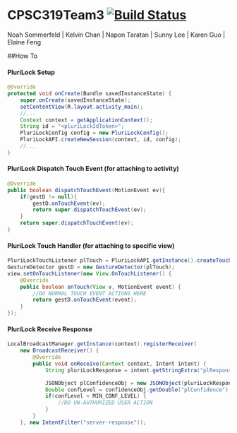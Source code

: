 # CPSC319Team3 [![Build Status](https://travis-ci.com/napon/CPSC319Team3.svg?token=exuRftZEzMFsNKQjHtLJ&branch=master)](https://travis-ci.com/napon/CPSC319Team3)
Noah Sommerfeld | Kelvin Chan | Napon Taratan | Sunny Lee | Karen Guo | Elaine Feng

##How To

#### PluriLock Setup
```java
@Override
protected void onCreate(Bundle savedInstanceState) {
    super.onCreate(savedInstanceState);
    setContentView(R.layout.activity_main);
    //...
    Context context = getApplicationContext();
    String id = "<pluriLockIdToken>";
    PluriLockConfig config = new PluriLockConfig();
    PluriLockAPI.createNewSession(context, id, config);
    //...
}
```
#### PluriLock Dispatch Touch Event (for attaching to activity)
```java
@Override
public boolean dispatchTouchEvent(MotionEvent ev){
    if(gestD != null){
        gestD.onTouchEvent(ev);
        return super.dispatchTouchEvent(ev);
    }
    return super.dispatchTouchEvent(ev);
}
```

#### PluriLock Touch Handler (for attaching to specific view)
```java
PluriLockTouchListener plTouch = PluriLockAPI.getInstance().createTouchListener();
GestureDetector gestD = new GestureDetector(plTouch);
view.setOnTouchListener(new View.OnTouchListener() {
    @Override
    public boolean onTouch(View v, MotionEvent event) {
        //DO NORMAL TOUCH EVENT ACTIONS HERE
        return gestD.onTouchEvent(event);
    }
});

```

#### PluriLock Receive Response
```java
LocalBroadcastManager.getInstance(context).registerReceiver(
    new BroadcastReceiver() {
        @Override
        public void onReceive(Context context, Intent intent) {
            String pluriLockResponse = intent.getStringExtra("plResponse");

            JSONObject plConfidenceObj = new JSONObject(pluriLockResponse);
            Double confLevel = confidenceObj.getDouble("plConfidence");
            if(confLevel < MIN_CONF_LEVEL) {
                //DO UN-AUTHORIZED USER ACTION
            }
        }
    }, new IntentFilter("server-response"));
```
